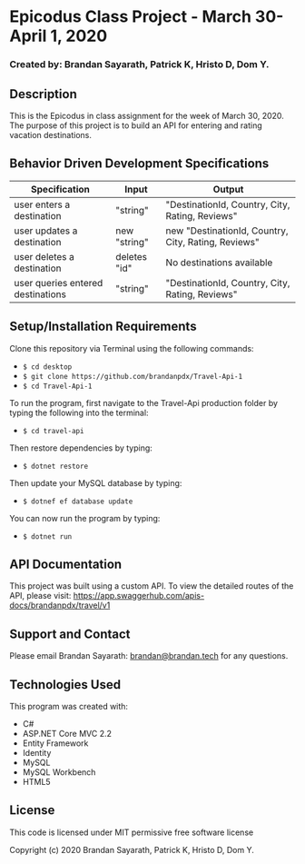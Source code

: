 # Epicodus Class Project - March 30-April 1, 2020

### Created by: Brandan Sayarath, Patrick K, Hristo D, Dom Y.

## Description

This is the Epicodus in class assignment for the week of March 30, 2020.  The purpose of this project is to build an API for entering and rating vacation destinations. 

## Behavior Driven Development Specifications

| Specification             | Input 	|     Output      |
|-------------------------	|-------	|----------------	|
|user enters a destination | "string"   |   "DestinationId, Country, City, Rating, Reviews" |
|user updates a destination | new "string" | new "DestinationId, Country, City, Rating, Reviews" |
|user deletes a destination | deletes "id" | No destinations available |
|user queries entered destinations | "string" | "DestinationId, Country, City, Rating, Reviews" | 




## Setup/Installation Requirements

Clone this repository via Terminal using the following commands:
* ```$ cd desktop```
* ```$ git clone https://github.com/brandanpdx/Travel-Api-1```
* ```$ cd Travel-Api-1```

To run the program, first navigate to the Travel-Api production folder by typing the following into the terminal: 

* ```$ cd travel-api```

Then restore dependencies by typing:
* ```$ dotnet restore```

Then update your MySQL database by typing: 
* ```$ dotnef ef database update```

You can now run the program by typing:
* ```$ dotnet run```

## API Documentation

This project was built using a custom API.  To view the detailed routes of the API, please visit: https://app.swaggerhub.com/apis-docs/brandanpdx/travel/v1


## Support and Contact

Please email Brandan Sayarath: brandan@brandan.tech for any questions.

## Technologies Used

This program was created with:

* C#
* ASP.NET Core MVC 2.2
* Entity Framework
* Identity 
* MySQL
* MySQL Workbench 
* HTML5

## License

This code is licensed under MIT permissive free software license

Copyright (c) 2020 Brandan Sayarath, Patrick K, Hristo D, Dom Y.
